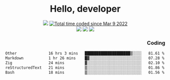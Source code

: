 # <div align='center' >Hello, developer</div>

<div align='center'>
  <a ><img src="https://img.shields.io/badge/dynamic/json?url=https%3A%2F%2Fapi.swo.moe%2Fstats%2Fgithub%2FFree-Aaron-Li&query=count&color=181717&label=GitHub&labelColor=282c34&logo=github&suffix=+follows&cacheSeconds=3600"></a>
  <a href="https://wakatime.com/@fe40087f-8eae-48dc-9950-ad0633db1591"><img src="https://wakatime.com/badge/user/fe40087f-8eae-48dc-9950-ad0633db1591.svg" alt="Total time coded since Mar 9 2022" /></a>
</div>
<div align='center'>
  <a><img src="https://img.shields.io/badge/Rookie-blue?style=plastic&logo=c&logoColor=blue&labelColor=F5B7DB"></a>
  <a><img src="https://img.shields.io/badge/Rookie-blue?style=plastic&logo=c%2B%2B&logoColor=blue&labelColor=F5B7DB"></a> 
  <a><img src="https://img.shields.io/badge/Rookie-blue?style=plastic&logo=python&logoColor=blue&labelColor=F5B7DB"></a> 
</div>

<div align='right'>
  <h3>Coding</h3>
</div>

<!--START_SECTION:waka-->

```txt
Other              16 hrs 3 mins   ████████████████████▒░░░░   81.61 %
Markdown           1 hr 26 mins    █▓░░░░░░░░░░░░░░░░░░░░░░░   07.28 %
Zig                24 mins         ▓░░░░░░░░░░░░░░░░░░░░░░░░   02.10 %
reStructuredText   21 mins         ▒░░░░░░░░░░░░░░░░░░░░░░░░   01.86 %
Bash               18 mins         ▒░░░░░░░░░░░░░░░░░░░░░░░░   01.56 %
```

<!--END_SECTION:waka-->





